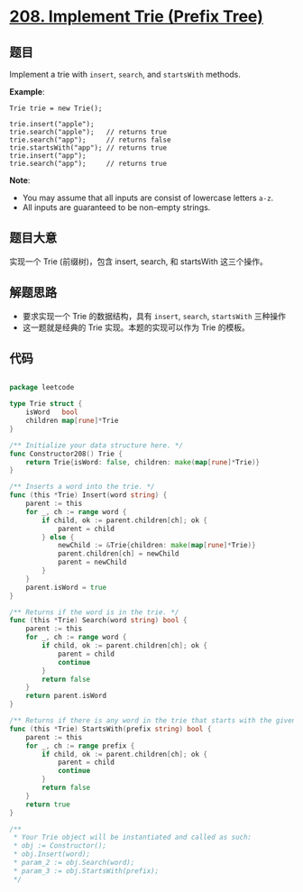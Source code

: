 # [208. Implement Trie (Prefix Tree)](https://leetcode.com/problems/implement-trie-prefix-tree/)


## 题目

Implement a trie with `insert`, `search`, and `startsWith` methods.

**Example**:

    Trie trie = new Trie();
    
    trie.insert("apple");
    trie.search("apple");   // returns true
    trie.search("app");     // returns false
    trie.startsWith("app"); // returns true
    trie.insert("app");   
    trie.search("app");     // returns true

**Note**:

- You may assume that all inputs are consist of lowercase letters `a-z`.
- All inputs are guaranteed to be non-empty strings.

## 题目大意

实现一个 Trie (前缀树)，包含 insert, search, 和 startsWith 这三个操作。

## 解题思路

- 要求实现一个 Trie 的数据结构，具有 `insert`, `search`, `startsWith` 三种操作
- 这一题就是经典的 Trie 实现。本题的实现可以作为 Trie 的模板。


## 代码

```go

package leetcode

type Trie struct {
	isWord   bool
	children map[rune]*Trie
}

/** Initialize your data structure here. */
func Constructor208() Trie {
	return Trie{isWord: false, children: make(map[rune]*Trie)}
}

/** Inserts a word into the trie. */
func (this *Trie) Insert(word string) {
	parent := this
	for _, ch := range word {
		if child, ok := parent.children[ch]; ok {
			parent = child
		} else {
			newChild := &Trie{children: make(map[rune]*Trie)}
			parent.children[ch] = newChild
			parent = newChild
		}
	}
	parent.isWord = true
}

/** Returns if the word is in the trie. */
func (this *Trie) Search(word string) bool {
	parent := this
	for _, ch := range word {
		if child, ok := parent.children[ch]; ok {
			parent = child
			continue
		}
		return false
	}
	return parent.isWord
}

/** Returns if there is any word in the trie that starts with the given prefix. */
func (this *Trie) StartsWith(prefix string) bool {
	parent := this
	for _, ch := range prefix {
		if child, ok := parent.children[ch]; ok {
			parent = child
			continue
		}
		return false
	}
	return true
}

/**
 * Your Trie object will be instantiated and called as such:
 * obj := Constructor();
 * obj.Insert(word);
 * param_2 := obj.Search(word);
 * param_3 := obj.StartsWith(prefix);
 */

```